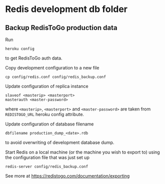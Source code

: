 # Redis development db folder

## Backup RedisToGo production data

Run

    heroku config

to get RedisToGo auth data.

Copy development configuration to a new file

    cp config/redis.conf config/redis_backup.conf

Update configuration of replica instance

    slaveof <masterip> <masterport>
    masterauth <master-password>

where `<masterip>`, `<masterport>` and `<master-password>` are taken from `REDISTOGO_URL` heroku config attribute.

Update configuration of database filename

    dbfilename production_dump_<date>.rdb

to avoid overwriting of development database dump.

Start Redis on a local machine (or the machine you wish to export to) using the configuration file that was just set up

    redis-server config/redis_backup.conf

See more at https://redistogo.com/documentation/exporting
